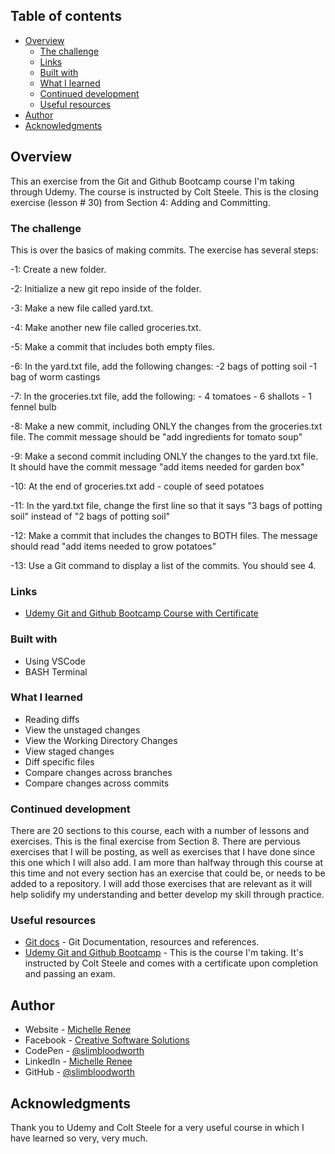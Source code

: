 ## Table of contents

- [Overview](#overview)
  - [The challenge](#the-challenge)  
  - [Links](#links)
  - [Built with](#built-with)
  - [What I learned](#what-i-learned)
  - [Continued development](#continued-development)
  - [Useful resources](#useful-resources)
- [Author](#author)
- [Acknowledgments](#acknowledgments)

## Overview

This an exercise from the Git and Github Bootcamp course I'm taking through Udemy. The course is instructed by Colt Steele. This is the closing exercise (lesson # 30) from Section 4: Adding and Committing.

### The challenge

This is over the basics of making commits.
The exercise has several steps:

-1: Create a new folder.

-2: Initialize a new git repo inside of the folder.

-3: Make a new file called yard.txt.

-4: Make another new file called groceries.txt.

-5: Make a commit that includes both empty files.

-6: In the yard.txt file, add the following changes: -2 bags of potting soil -1 bag of worm castings

-7: In the groceries.txt file, add the following: - 4 tomatoes - 6 shallots - 1 fennel bulb

-8: Make a new commit, including ONLY the changes from the groceries.txt file. The commit message should be "add ingredients for tomato soup"

-9: Make a second commit including ONLY the changes to the yard.txt file.  It should have the commit message "add items needed for garden box"

-10: At the end of groceries.txt add - couple of seed potatoes

-11: In the yard.txt file, change the first line so that it says "3 bags of potting soil" instead of "2 bags of potting soil"

-12: Make a commit that includes the changes to BOTH files.  The message should read "add items needed to grow potatoes"

-13: Use a Git command to display a list of the commits. You should see 4.

### Links

- [Udemy Git and Github Bootcamp Course with Certificate](https://www.udemy.com/course/git-and-github-bootcamp/)

### Built with

- Using VSCode
- BASH Terminal

### What I learned

- Reading diffs
- View the unstaged changes
- View the Working Directory Changes
- View staged changes
- Diff specific files
- Compare changes across branches
- Compare changes across commits

### Continued development

There are 20 sections to this course, each with a number of lessons and exercises. This is the final exercise from Section 8. There are pervious exercises that I will be posting, as well as exercises that I have done since this one which I will also add. I am more than halfway through this course at this time and not every section has an exercise that could be, or needs to be added to a repository. I will add those exercises that are relevant as it will help solidify my understanding and better develop my skill through practice.

### Useful resources

- [Git docs](https://git-scm.com/doc) - Git Documentation, resources and references.
- [Udemy Git and Github Bootcamp](https://www.udemy.com/course/git-and-github-bootcamp/) - This is the course I'm taking. It's instructed by Colt Steele and comes with a certificate upon completion and passing an exam.

## Author

- Website - [Michelle Renee](https://slimbloodworth.editorx.io/portfolio)
- Facebook - [Creative Software Solutions](https://www.facebook.com/profile.php?id=100073842390690)
- CodePen - [@slimbloodworth](https://codepen.io/slimbloodworth)
- LinkedIn - [Michelle Renee](https://www.linkedin.com/in/michelle-renee-99b455187/)
- GitHub - [@slimbloodworth](https://github.com/SlimBloodworth)

## Acknowledgments

Thank you to Udemy and Colt Steele for a very useful course in which I have learned so very, very much.
